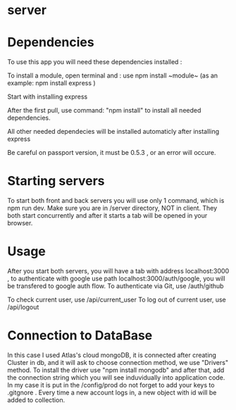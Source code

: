 # server
 
# Dependencies

To use this app you will need these dependencies installed :

To install a module, open terminal and : use npm install ~module~  (as an example:   npm install express   )
 
Start with installing express 

After the first pull, use command: "npm install" to install all needed dependencies.

All other needed dependecies will be installed automaticly after installing express


Be careful on passport version, it must be 0.5.3 , or an error will occure.

# Starting servers

To start both front and back servers you will use only 1 command, which is npm run dev.  Make sure you are in /server directory, NOT in client.
They both start concurrently and after it starts a tab will be opened in your browser.

# Usage

After you start both servers, you will have a tab with address localhost:3000 , to authenticate with google use path localhost:3000/auth/google, you will be transfered to google auth flow. To authenticate via Git, use /auth/github 

To check current user, use /api/current_user 
To log out of current user, use /api/logout


# Connection to DataBase

In this case I used Atlas's cloud mongoDB, it is connected after creating Cluster in db, and it will ask to choose connection method, we use "Drivers" method. To install the driver use  "npm install mongodb" and after that, add the connection string which you will see induvidually into application code. In my case it is put in the /config/prod do not forget to add your keys to .gitgnore . Every time a new account logs in, a new object with id will be added to collection.   

